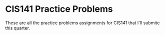 # CIS141 Practice Problems
These are all the practice problems assignments for CIS141 that I'll submite this quarter.
